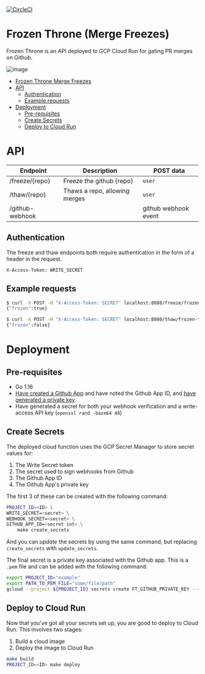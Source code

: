 [![CircleCI](https://circleci.com/gh/TheJokersThief/frozen-throne/tree/main.svg?style=svg)](https://circleci.com/gh/TheJokersThief/frozen-throne/tree/main)

# Frozen Throne (Merge Freezes)
Frozen Throne is an API deployed to GCP Cloud Run for gating PR merges on Github.

![image](https://user-images.githubusercontent.com/1175876/145129803-ce719ddc-f8ba-4c90-a5eb-90dd1d116965.png)

<!-- TOC -->

- [Frozen Throne Merge Freezes](#frozen-throne-merge-freezes)
- [API](#api)
    - [Authentication](#authentication)
    - [Example requests](#example-requests)
- [Deployment](#deployment)
    - [Pre-requisites](#pre-requisites)
    - [Create Secrets](#create-secrets)
    - [Deploy to Cloud Run](#deploy-to-cloud-run)

<!-- /TOC -->

# API

| Endpoint         | Description                    | POST data            |
|------------------|--------------------------------|----------------------|
| /freeze/{repo}   | Freeze the github {repo}       | `user`               |
| /thaw/{repo}     | Thaws a repo, allowing merges  | `user`               |
| /github-webhook  |                                | github webhook event |

## Authentication

The freeze and thaw endpoints both require authentication in the form of a header in the request.

```
X-Access-Token: WRITE_SECRET
```

## Example requests

```bash
$ curl -X POST -H "X-Access-Token: SECRET" localhost:8080/freeze/frozen-throne -d "user=thejokersthief"
{"frozen":true}

$ curl -X POST -H "X-Access-Token: SECRET" localhost:8080/thaw/frozen-throne -d "user=thejokersthief"
{"frozen":false}
```

# Deployment

## Pre-requisites

* Go 1.16
* [Have created a Github App](https://docs.github.com/en/developers/apps/building-github-apps/creating-a-github-app) and have noted the Github App ID, and [have generated a private key](https://docs.github.com/en/developers/apps/building-github-apps/authenticating-with-github-apps).
* Have generated a secret for both your webhook verification and a write-access API key (`openssl rand -base64 48`)

## Create Secrets
The deployed cloud function uses the GCP Secret Manager to store secret values for:

1. The Write Secret token
1. The secret used to sign webhooks from Github
1. The Github App ID
1. The Github App's private key

The first 3 of these can be created with the following command:

```bash
PROJECT_ID=<ID> \
WRITE_SECRET=<secret> \
WEBHOOK_SECRET=<secret> \
GITHUB_APP_ID=<secret int> \
    make create_secrets
```

And you can _update_ the secrets by using the same command, but replacing `create_secrets` with `update_secrets`.

The final secret is a private key associated with the Github app. This is a `.pem` file and can be added with the following command:

```bash
export PROJECT_ID="example"
export PATH_TO_PEM_FILE="some/file/path"
gcloud --project ${PROJECT_ID} secrets create FT_GITHUB_PRIVATE_KEY --replication-policy="automatic" --data-file=${PATH_TO_PEM_FILE}
```

## Deploy to Cloud Run

Now that you've got all your secrets set up, you are good to deploy to Cloud Run. This involves two stages:

1. Build a cloud image
2. Deploy the image to Cloud Run

```bash
make build
PROJECT_ID=<ID> make deploy
```
